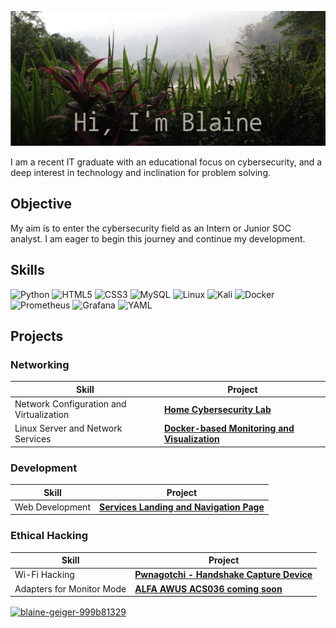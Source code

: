 ![Header](./banner_1.png)

I am a recent IT graduate with an educational focus on cybersecurity, and a deep interest in technology and inclination for problem solving.

## Objective  
My aim is to enter the cybersecurity field as an Intern or Junior SOC analyst. I am eager to begin this journey and continue my development.

## Skills
![Python](https://img.shields.io/badge/python-3670A0?style=for-the-badge&logo=python&logoColor=ffdd54)
![HTML5](https://img.shields.io/badge/html5-%23E34F26.svg?style=for-the-badge&logo=html5&logoColor=white)
![CSS3](https://img.shields.io/badge/css3-%231572B6.svg?style=for-the-badge&logo=css3&logoColor=white)
![MySQL](https://img.shields.io/badge/mysql-4479A1.svg?style=for-the-badge&logo=mysql&logoColor=white)
![Linux](https://img.shields.io/badge/Linux-FCC624?style=for-the-badge&logo=linux&logoColor=black)
![Kali](https://img.shields.io/badge/Kali-268BEE?style=for-the-badge&logo=kalilinux&logoColor=white)
![Docker](https://img.shields.io/badge/docker-%230db7ed.svg?style=for-the-badge&logo=docker&logoColor=white)
![Prometheus](https://img.shields.io/badge/Prometheus-E6522C?style=for-the-badge&logo=Prometheus&logoColor=white)
![Grafana](https://img.shields.io/badge/grafana-%23F46800.svg?style=for-the-badge&logo=grafana&logoColor=white)
![YAML](https://img.shields.io/badge/yaml-%23ffffff.svg?style=for-the-badge&logo=yaml&logoColor=151515)

## Projects
### Networking
| Skill                                    | Project                        |
|------------------------------------------|--------------------------------|
| Network Configuration and Virtualization |[**Home Cybersecurity Lab**](https://github.com/blaine-geiger/homelab)|
| Linux Server and Network Services        |[**Docker-based Monitoring and Visualization**](https://github.com/blaine-geiger/Pi5-Ubuntu-Server)|

### Development
| Skill                                    | Project                        |
|------------------------------------------|--------------------------------|
| Web Development                          |[**Services Landing and Navigation Page**](https://github.com/blaine-geiger/home-network-dashboard)|

### Ethical Hacking
| Skill                                    | Project                        |
|------------------------------------------|--------------------------------|
| Wi-Fi Hacking                            |[**Pwnagotchi - Handshake Capture Device**](https://github.com/blaine-geiger/Pwnagotchi)
| Adapters for Monitor Mode        |[**ALFA AWUS ACS036 coming soon**](https://github.com/blaine-geiger/)  

<a href="https://linkedin.com/in/blaine-geiger-999b81329" target="blank"><img align="center" src="https://raw.githubusercontent.com/rahuldkjain/github-profile-readme-generator/master/src/images/icons/Social/linked-in-alt.svg" alt="blaine-geiger-999b81329" height="30" width="40" /></a>  


<!--

![Anurag's GitHub stats](https://github-readme-stats.vercel.app/api?username=blaine-geiger&hide=commits&show_icons=true&theme=radical)

- **Firewall Logging** - Implement logging solutions to monitor firewall activities.
- **Network Monitoring** - Utilize Prometheus and Grafana for real-time network monitoring and visualization.
- **Lightweight SIEM** - Deploy a stack for a streamlined Security Information and Event Management solution.
- **Alerting** - Set up fail2ban for proactive alerting and security against unauthorized access attempts.
- **Automated Log Backups** - Implement automated processes for backing up logs regularly.
- **Configuration Management** - Manage configurations for network devices to ensure consistency and compliance.

&nbsp;
    
### Raspberry Pi Hacking Devices: Building and Testing<i> (For Ethical Hacking and Analysis)</i>
  #### *Devices built: Documentation pending*
  - [**Pwnagotchi**](https://github.com/blaine-geiger/Pwnagotchi) - Automated WiFi Deauthenticator & WPA Handshake Capture Device for WPA password cracking
  - **P4wnP1 ALOA** - Flexible Bad USB for HID Keystroke Injection, Payload Delivery, Exfiltration, and MITM Attacks

&nbsp;

### Wi-Fi Hacking<i> (For Ethical Hacking and Analysis)</i>
  #### *Wi-Fi adapter configured and tested: Documentation pending*
- **Wireless Adapters with Kali Linux** - Using ALFA AWUS 036ACS
- **Passive Sniffing** - Enabling monitor mode with `airmon-ng`
- **Capturing WPA Handshakes** - Using `airodump-ng`
- **Packet Analysis** - Analyzing traffic with Wireshark
- **Wi-Fi Password Cracking** - Decrypting WPA handshakes using `aircrack-ng`

&nbsp;

### Scripting

#### Bash
- [**Automating airmon-ng**](https://github.com/blaine-geiger/automate-airmon) - Simple script to automate repetitive CLI

#### Python
- *(in progress)*
 
&nbsp;
&nbsp;

<h2>Contact:</h2>
<a href="https://www.linkedin.com/in/blaine-geiger-999b81329/" target="_blank">
    <img align="left" alt="BG | LinkedIn" width="22px" src="https://cdn.jsdelivr.net/npm/simple-icons@v3/icons/linkedin.svg" />
</a>




<!--
**bgtestpage/bgtestpage** is a ✨ _special_ ✨ repository because its `README.md` (this file) appears on your GitHub profile.
You can click the Preview link to take a look at your changes.
Here are some ideas to get you started:

- 🔭 I’m currently working on ...
- 🌱 I’m currently learning ...
- 👯 I’m looking to collaborate on ...
- 🤔 I’m looking for help with ...
- 💬 Ask me about ...
- 📫 How to reach me: ...
- 😄 Pronouns: ...
- ⚡ Fun fact: ...
-->


